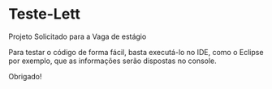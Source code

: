 # Teste-Lett
Projeto Solicitado para a Vaga de estágio

Para testar o código de forma fácil, basta executá-lo no IDE, como o Eclipse por exemplo, que as informações serão dispostas no console.

Obrigado!
